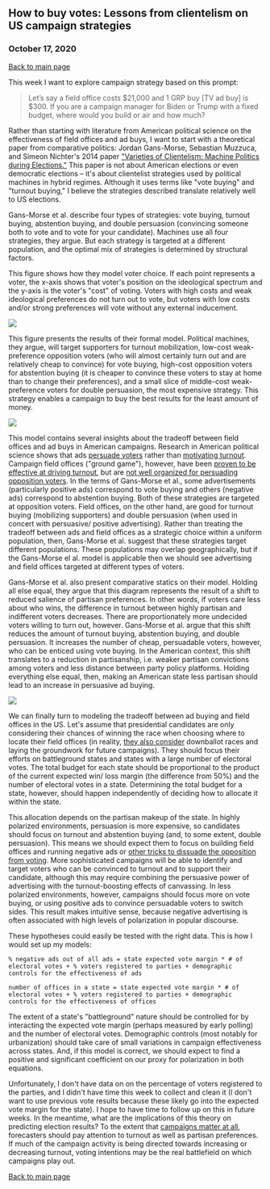 ## How to buy votes: Lessons from clientelism on US campaign strategies
### October 17, 2020

[Back to main page](https://hwsimpson33.github.io/pres2020/)

This week I want to explore campaign strategy based on this prompt: 
>Let’s say a field office costs \$21,000 and 1 GRP buy [TV ad buy] is \$300. If you are a campaign manager for Biden or Trump with a fixed budget, where would you build or air and how much?

Rather than starting with literature from American political science on the effectiveness of field offices and ad buys, I want to start with a theoretical paper from comparative politics: Jordan Gans-Morse, Sebastian Muzzuca, and Simeon Nichter's 2014 paper ["Varieties of Clientelism: Machine Politics during Elections."](https://www.jstor.org/stable/24363494?seq=1) This paper is not about American elections or even democratic elections – it's about clientelist strategies used by political machines in hybrid regimes. Although it uses terms like "vote buying" and "turnout buying," I believe the strategies described translate relatively well to US elections. 

Gans-Morse et al. describe four types of strategies: vote buying, turnout buying, abstention buying, and double persuasion (convincing someone both to vote and to vote for your candidate). Machines use all four strategies, they argue. But each strategy is targeted at a different population, and the optimal mix of strategies is determined by structural factors.

This figure shows how they model voter choice. If each point represents a voter, the x-axis shows that voter's position on the ideological spectrum and the y-axis is the voter's "cost" of voting. Voters with high costs and weak ideological preferences do not turn out to vote, but voters with low costs and/or strong preferences will vote without any external inducement.

<img src = "../images/Gans-Morse_fig2.png">

This figure presents the results of their formal model. Political machines, they argue, will target supporters for turnout mobilization, low-cost weak-preference opposition voters (who will almost certainly turn out and are relatively cheap to convince) for vote buying, high-cost opposition voters for abstention buying (it is cheaper to convince these voters to stay at home than to change their preferences), and a small slice of middle-cost weak-preference voters for double persuasion, the most expensive strategy. This strategy enables a campaign to buy the best results for the least amount of money.

<img src = "../images/Gans-Morse_fig3.png">

This model contains several insights about the tradeoff between field offices and ad buys in American campaigns. Research in American political science shows that ads [persuade voters](https://www.jstor.org/stable/4620110) rather than [motivating turnout](https://www.jstor.org/stable/41480831). Campaign field offices ("ground game"), however, have been [proven to be effective at driving turnout](https://journals.sagepub.com/doi/abs/10.1177/1532673X13500520?journalCode=aprb), but are [not well organized for persuading opposition voters](https://www.cambridge.org/core/journals/american-political-science-review/article/party-activists-as-campaign-advertisers-the-ground-campaign-as-a-principalagent-problem/6117E8EF4C72A046ABFE6A8FDEDEA95E). In the terms of Gans-Morse et al., some advertisements (particularly positive ads) correspond to vote buying and others (negative ads) correspond to abstention buying. Both of these strategies are targeted at opposition voters. Field offices, on the other hand, are good for turnout buying (mobilizing supporters) and double persuasion (when used in concert with persuasive/ positive advertising). Rather than treating the tradeoff between ads and field offices as a strategic choice within a uniform population, then, Gans-Morse et al. suggest that these strategies target different populations. These populations may overlap geographically, but if the Gans-Morse el al. model is applicable then we should see advertising and field offices targeted at different types of voters. 

Gans-Morse et al. also present comparative statics on their model. Holding all else equal, they argue that this diagram represents the result of a shift to reduced salience of partisan preferences. In other words, if voters care less about who wins, the difference in turnout between highly partisan and indifferent voters decreases. There are proportionately more undecided voters willing to turn out, however. Gans-Morse et al. argue that this shift reduces the amount of turnout buying, abstention buying, and double persuasion. It increases the number of cheap, persuadable voters, however, who can be enticed using vote buying. In the American context, this shift translates to a reduction in partisanship, i.e. weaker partisan convictions among voters and less distance between party policy platforms. Holding everything else equal, then, making an American state less partisan should lead to an increase in persuasive ad buying.

<img src = "../images/Gans-Morse_comparative_statics.png">

We can finally turn to modeling the tradeoff between ad buying and field offices in the US. Let's assume that presidential candidates are only considering their chances of winning the race when choosing where to locate their field offices (in reality, [they also consider](https://journals.sagepub.com/doi/abs/10.1177/1532673X13500520?journalCode=aprb) downballot races and laying the groundwork for future campaigns). They should focus their efforts on battleground states and states with a large number of electoral votes. The total budget for each state should be proportional to the product of the current expected win/ loss margin (the difference from 50%) and the number of electoral votes in a state. Determining the total budget for a state, however, should happen independently of deciding how to allocate it within the state.

This allocation depends on the partisan makeup of the state. In highly polarized environments, persuasion is more expensive, so candidates should focus on turnout and abstention buying (and, to some extent, double persuasion). This means we should expect them to focus on building field offices and running negative ads or [other tricks to dissuade the opposition from voting](https://www.nytimes.com/2020/10/12/us/politics/california-gop-drop-boxes.html). More sophisticated campaigns will be able to identify and target voters who can be convinced to turnout and to support their candidate, although this may require combining the persuasive power of advertising with the turnout-boosting effects of canvassing. In less polarized environments, however, campaigns should focus more on vote buying, or using positive ads to convince persuadable voters to switch sides. This result makes intuitive sense, because negative advertising is often associated with high levels of polarization in popular discourse. 

These hypotheses could easily be tested with the right data. This is how I would set up my models: 

```
% negative ads out of all ads = state expected vote margin * # of electoral votes + % voters registered to parties + demographic controls for the effectiveness of ads

number of offices in a state = state expected vote margin * # of electoral votes + % voters registered to parties + demographic controls for the effectiveness of offices
```

The extent of a state's "battleground" nature should be controlled for by interacting the expected vote margin (perhaps measured by early polling) and the number of electoral votes. Demographic controls (most notably for urbanization) should take care of small variations in campaign effectiveness across states. And, if this model is correct, we should expect to find a positive and significant coefficient on our proxy for polarization in both equations.

Unfortunately, I don't have data on on the percentage of voters registered to the parties, and I didn't have time this week to collect and clean it (I don't want to use previous vote results because these likely go into the expected vote margin for the state). I hope to have time to follow up on this in future weeks. In the meantime, what are the implications of this theory on predicting election results? To the extent that [campaigns matter at all](https://www.cambridge.org/core/journals/american-political-science-review/article/minimal-persuasive-effects-of-campaign-contact-in-general-elections-evidence-from-49-field-experiments/753665A313C4AB433DBF7110299B7433), forecasters should pay attention to turnout as well as partisan preferences. If much of the campaign activity is being directed towards increasing or decreasing turnout, voting intentions may be the real battlefield on which campaigns play out.  

[Back to main page](https://hwsimpson33.github.io/pres2020/)
